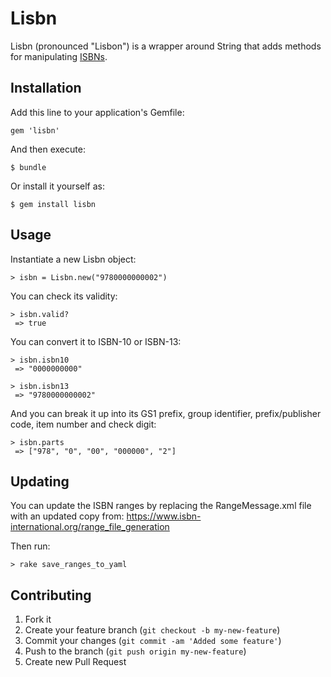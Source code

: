 # Lisbn

Lisbn (pronounced "Lisbon") is a wrapper around String that adds methods for manipulating
[ISBNs](http://en.wikipedia.org/wiki/International_Standard_Book_Number).

## Installation

Add this line to your application's Gemfile:

    gem 'lisbn'

And then execute:

    $ bundle

Or install it yourself as:

    $ gem install lisbn

## Usage

Instantiate a new Lisbn object:

    > isbn = Lisbn.new("9780000000002")

You can check its validity:

    > isbn.valid?
     => true

You can convert it to ISBN-10 or ISBN-13:

    > isbn.isbn10
     => "0000000000"

    > isbn.isbn13
     => "9780000000002"

And you can break it up into its GS1 prefix, group identifier, prefix/publisher code,
item number and check digit:

    > isbn.parts
     => ["978", "0", "00", "000000", "2"]
     
## Updating

You can update the ISBN ranges by replacing the RangeMessage.xml file with an
updated copy from: https://www.isbn-international.org/range_file_generation

Then run:

    > rake save_ranges_to_yaml

## Contributing

1. Fork it
2. Create your feature branch (`git checkout -b my-new-feature`)
3. Commit your changes (`git commit -am 'Added some feature'`)
4. Push to the branch (`git push origin my-new-feature`)
5. Create new Pull Request
